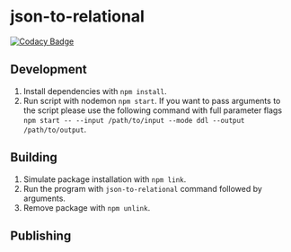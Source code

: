 # json-to-relational

[![Codacy Badge](https://api.codacy.com/project/badge/Grade/e1a3949af43d4a24a8fc35bcf8e1a957)](https://app.codacy.com/app/tomaszgil_2/json-to-relational?utm_source=github.com&utm_medium=referral&utm_content=tomaszgil/json-to-relational&utm_campaign=Badge_Grade_Settings)

## Development
1. Install dependencies with `npm install`.
2. Run script with nodemon `npm start`.
   If you want to pass arguments to the script please use the following command with full parameter flags
   `npm start -- --input /path/to/input --mode ddl --output /path/to/output`.

## Building
1. Simulate package installation with `npm link`.
2. Run the program with `json-to-relational` command followed by arguments.
3. Remove package with `npm unlink`.

## Publishing
